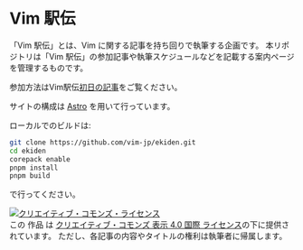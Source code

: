 # Vim 駅伝

「Vim 駅伝」とは、Vim に関する記事を持ち回りで執筆する企画です。
本リポジトリは「Vim 駅伝」の参加記事や執筆スケジュールなどを記載する案内ページを管理するものです。

参加方法はVim駅伝[初日の記事](https://thinca.hatenablog.com/entry/vim-ekiden-is-launched)をご覧ください。

サイトの構成は [Astro](https://astro.build) を用いて行っています。

ローカルでのビルドは:
```sh
git clone https://github.com/vim-jp/ekiden.git
cd ekiden
corepack enable
pnpm install
pnpm build
```
で行ってください。

<a rel="license" href="http://creativecommons.org/licenses/by/4.0/"><img alt="クリエイティブ・コモンズ・ライセンス" style="border-width:0" src="https://i.creativecommons.org/l/by/4.0/88x31.png" /></a><br />この 作品 は <a rel="license" href="http://creativecommons.org/licenses/by/4.0/">クリエイティブ・コモンズ 表示 4.0 国際 ライセンス</a>の下に提供されています。
ただし、各記事の内容やタイトルの権利は執筆者に帰属します。
